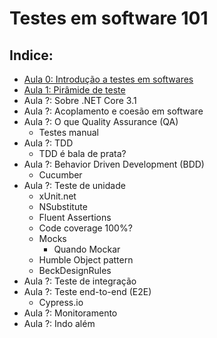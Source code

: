 # Testes em software 101

## Indice:
* [Aula 0: Introdução a testes em softwares](Aula_0.md)
* [Aula 1: Pirâmide de teste](Aula_1_piramide.md)
* Aula ?: Sobre .NET Core 3.1
* Aula ?: Acoplamento e coesão em software
* Aula ?: O que Quality Assurance (QA)
  * Testes manual
* Aula ?: TDD
  * TDD é bala de prata?
* Aula ?: Behavior Driven Development (BDD)
  * Cucumber
* Aula ?: Teste de unidade
  * xUnit.net
  * NSubstitute
  * Fluent Assertions
  * Code coverage 100%?
  * Mocks
    * Quando Mockar
   * Humble Object pattern
   * BeckDesignRules
* Aula ?: Teste de integração
* Aula ?: Teste end-to-end (E2E)
  * Cypress.io
*  Aula ?: Monitoramento
*  Aula ?: Indo além
